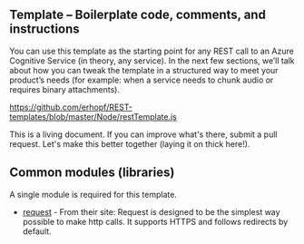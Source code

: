 ## Template – Boilerplate code, comments, and instructions
You can use this template as the starting point for any REST call to an Azure Cognitive Service (in theory, any service). In the next few sections, we’ll talk about how you can tweak the template in a structured way to meet your product’s needs (for example: when a service needs to chunk audio or requires binary attachments).

https://github.com/erhopf/REST-templates/blob/master/Node/restTemplate.js

This is a living document. If you can improve what's there, submit a pull request. Let's make this better together (laying it on thick here!).

## Common modules (libraries)

A single module is required for this template.

* [request](https://github.com/request/request) - From their site: Request is designed to be the simplest way possible to make http calls. It supports HTTPS and follows redirects by default.

